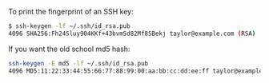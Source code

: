 To print the fingerprint of an SSH key:

```bash
$ ssh-keygen -lf ~/.ssh/id_rsa.pub
4096 SHA256:Fh24Sluy904KKf+43bvmSd82Mf8SBekj taylor@example.com (RSA)
```

If you want the old school md5 hash:

```bash
ssh-keygen -E md5 -lf ~/.ssh/id_rsa.pub
4096 MD5:11:22:33:44:55:66:77:88:99:00:aa:bb:cc:dd:ee:ff taylor@example.com (RSA)
```
